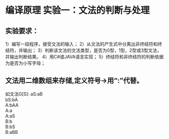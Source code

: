 # 编译原理 实验一：文法的判断与处理

## 实验要求：
1）编写一段程序，接受文法的输入；
2）从文法的产生式中分离出非终结符和终结符，并输出；
3）判断该文法的文法类型，是否为0型，1型，2型或3型文法，并输出判断结果。
4）用C#或JAVA语言实现；
5）终结符和非终结符的判断依据为是否为小写字母；


## 文法用二维数组来存储,定义符号→用“:”代替。

如文法G[S]:
aS:aB  
bS:bA  
A:bAA  
A:a  
A:aS  
B:b  
B:bS  
B:aBB  
